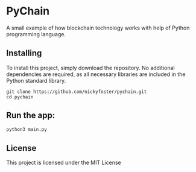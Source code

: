 # PyChain

A small example of how blockchain technology works with help of Python programming language.

## Installing

To install this project, simply download the repository. No additional dependencies are required, as all necessary libraries are included in the Python standard library.

```
git clone https://github.com/nickyfoster/pychain.git
cd pychain
```

## Run the app:
```python
python3 main.py
```

## License

This project is licensed under the MIT License
